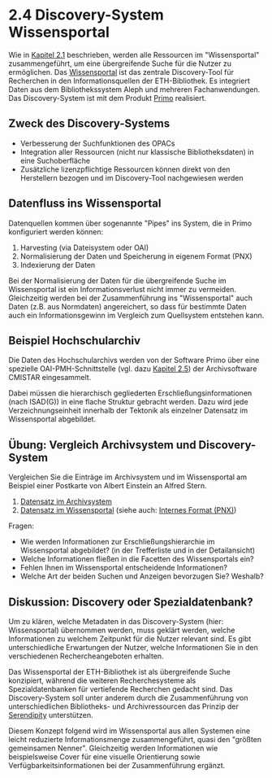 # 2.4 Discovery-System Wissensportal

Wie in [Kapitel 2.1](21_metadatenflusse-der-eth-bibliothek.md) beschrieben, werden alle Ressourcen im "Wissensportal" zusammengeführt, um eine übergreifende Suche für die Nutzer zu ermöglichen. Das [Wissensportal](http://www.library.ethz.ch/) ist das zentrale Discovery-Tool für Recherchen in den Informationsquellen der ETH-Bibliothek. Es integriert Daten aus dem Bibliothekssystem Aleph und mehreren Fachanwendungen. Das Discovery-System ist mit dem Produkt [Primo](http://www.exlibrisgroup.com/de/category/Primo) realisiert.

## Zweck des Discovery-Systems

* Verbesserung der Suchfunktionen des OPACs
* Integration aller Ressourcen (nicht nur klassische Bibliotheksdaten) in eine Suchoberfläche
* Zusätzliche lizenzpflichtige Ressourcen können direkt von den Herstellern bezogen und im Discovery-Tool nachgewiesen werden

## Datenfluss ins Wissensportal

Datenquellen kommen über sogenannte "Pipes" ins System, die in Primo konfiguriert werden können:
1. Harvesting (via Dateisystem oder OAI)
2. Normalisierung der Daten und Speicherung in eigenem Format (PNX)
3. Indexierung der Daten

Bei der Normalisierung der Daten für die übergreifende Suche im Wissensportal ist ein Informationsverlust nicht immer zu vermeiden. Gleichzeitig werden bei der Zusammenführung ins "Wissensportal" auch Daten (z.B. aus Normdaten) angereichert, so dass für bestimmte Daten auch ein Informationsgewinn im Vergleich zum Quellsystem entstehen kann.

## Beispiel Hochschularchiv

Die Daten des Hochschularchivs werden von der Software Primo über eine spezielle OAI-PMH-Schnittstelle (vgl. dazu [Kapitel 2.5](25_datenbereitstellung-fur-externe-portale.md)) der Archivsoftware CMISTAR eingesammelt.

Dabei müssen die hierarchisch gegliederten Erschließungsinformationen (nach ISAD(G)) in eine flache Struktur gebracht werden. Dazu wird jede Verzeichnungseinheit innerhalb der Tektonik als einzelner Datensatz im Wissensportal abgebildet.

## Übung: Vergleich Archivsystem und Discovery-System

Vergleichen Sie die Einträge im Archivsystem und im Wissensportal am Beispiel einer Postkarte von Albert Einstein an Alfred Stern.

1. [Datensatz im Archivsystem](http://archivdatenbank-online.ethz.ch/hsa/#/content/d8edf79020994271b0b8289728f7624d)
2. [Datensatz im Wissensportal](http://www.library.ethz.ch/DADS:default_scope:cmistard8edf79020994271b0b8289728f7624d) (siehe auch: [Internes Format (PNX)](http://www.library.ethz.ch/DADS:default_scope:cmistard8edf79020994271b0b8289728f7624d&showPnx=true))

Fragen:

* Wie werden Informationen zur Erschließungshierarchie im Wissensportal abgebildet? (in der Trefferliste und in der Detailansicht)
* Welche Informationen fließen in die Facetten des Wissensportals ein?
* Fehlen Ihnen im Wissensportal entscheidende Informationen?
* Welche Art der beiden Suchen und Anzeigen bevorzugen Sie? Weshalb?

## Diskussion: Discovery oder Spezialdatenbank?

Um zu klären, welche Metadaten in das Discovery-System (hier: Wissensportal) übernommen werden, muss geklärt werden, welche Informationen zu welchem Zeitpunkt für die Nutzer relevant sind. Es gibt unterschiedliche Erwartungen der Nutzer, welche Informationen Sie in den verschiedenen Rechercheangeboten erhalten.

Das Wissensportal der ETH-Bibliothek ist als übergreifende Suche konzipiert, während die weiteren Recherchesysteme als Spezialdatenbanken für vertiefende Recherchen gedacht sind. Das Discovery-System soll unter anderem durch die Zusammenführung von unterschiedlichen Bibliotheks- und Archivressourcen das Prinzip der [Serendipity](https://de.wikipedia.org/wiki/Serendipit%C3%A4t) unterstützen.

Diesem Konzept folgend wird im Wissensportal aus allen Systemen eine leicht reduzierte Informationsmenge zusammengeführt, quasi den "größten gemeinsamen Nenner". Gleichzeitig werden Informationen wie beispielsweise Cover für eine visuelle Orientierung sowie Verfügbarkeitsinformationen bei der Zusammenführung ergänzt.